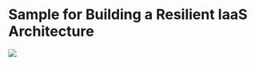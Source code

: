 # Sample for Building a Resilient IaaS Architecture


<a href="https://portal.azure.com/#create/Microsoft.Template/uri/https%3A%2F%2Fraw.githubusercontent.com%2Fkapilarora%2Fcw-building-resilient-iaas-architecture%2Fmaster%2Fazure-deploy.json" rel="nofollow">
    <img src="https://camo.githubusercontent.com/9285dd3998997a0835869065bb15e5d500475034/687474703a2f2f617a7572656465706c6f792e6e65742f6465706c6f79627574746f6e2e706e67" data-canonical-src="http://azuredeploy.net/deploybutton.png" style="max-width:100%;">
</a>
